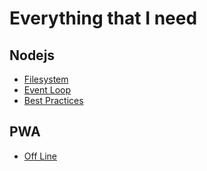# Everything that I need


## Nodejs

- [Filesystem](nodejs/filesystem.md)
- [Event Loop](nodejs/eventloop.md)
- [Best Practices](nodejs/best-practices.md)


## PWA

- [Off Line](pwa/offline.md)


